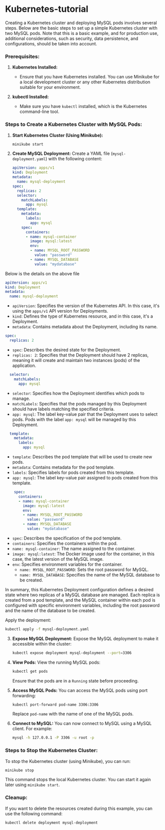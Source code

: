 # Kubernetes-tutorial

Creating a Kubernetes cluster and deploying MySQL pods involves several steps. Below are the basic steps to set up a simple Kubernetes cluster with two MySQL pods. Note that this is a basic example, and for production use, additional considerations, such as security, data persistence, and configurations, should be taken into account.

### Prerequisites:
1. **Kubernetes Installed:**
   - Ensure that you have Kubernetes installed. You can use Minikube for a local development cluster or any other Kubernetes distribution suitable for your environment.

2. **kubectl Installed:**
   - Make sure you have `kubectl` installed, which is the Kubernetes command-line tool.

### Steps to Create a Kubernetes Cluster with MySQL Pods:

1. **Start Kubernetes Cluster (Using Minikube):**
   ```bash
   minikube start
   ```

2. **Create MySQL Deployment:**
   Create a YAML file (`mysql-deployment.yaml`) with the following content:
   ```yaml
   apiVersion: apps/v1
   kind: Deployment
   metadata:
     name: mysql-deployment
   spec:
     replicas: 2
     selector:
       matchLabels:
         app: mysql
     template:
       metadata:
         labels:
           app: mysql
       spec:
         containers:
         - name: mysql-container
           image: mysql:latest
           env:
           - name: MYSQL_ROOT_PASSWORD
             value: "password"
           - name: MYSQL_DATABASE
             value: "mydatabase"
   ```
Below is the details on the above file

```yaml
apiVersion: apps/v1
kind: Deployment
metadata:
  name: mysql-deployment
```

- `apiVersion`: Specifies the version of the Kubernetes API. In this case, it's using the `apps/v1` API version for Deployments.
- `kind`: Defines the type of Kubernetes resource, and in this case, it's a Deployment.
- `metadata`: Contains metadata about the Deployment, including its name.

```yaml
spec:
  replicas: 2
```

- `spec`: Describes the desired state for the Deployment.
- `replicas: 2`: Specifies that the Deployment should have 2 replicas, meaning it will create and maintain two instances (pods) of the application.

```yaml
  selector:
    matchLabels:
      app: mysql
```

- `selector`: Specifies how the Deployment identifies which pods to manage.
- `matchLabels`: Specifies that the pods managed by this Deployment should have labels matching the specified criteria.
- `app: mysql`: The label key-value pair that the Deployment uses to select pods. Pods with the label `app: mysql` will be managed by this Deployment.

```yaml
  template:
    metadata:
      labels:
        app: mysql
```

- `template`: Describes the pod template that will be used to create new pods.
- `metadata`: Contains metadata for the pod template.
- `labels`: Specifies labels for pods created from this template.
- `app: mysql`: The label key-value pair assigned to pods created from this template.

```yaml
    spec:
      containers:
      - name: mysql-container
        image: mysql:latest
        env:
        - name: MYSQL_ROOT_PASSWORD
          value: "password"
        - name: MYSQL_DATABASE
          value: "mydatabase"
```

- `spec`: Describes the specification of the pod template.
- `containers`: Specifies the containers within the pod.
- `name: mysql-container`: The name assigned to the container.
- `image: mysql:latest`: The Docker image used for the container, in this case, the latest version of the MySQL image.
- `env`: Specifies environment variables for the container.
  - `name: MYSQL_ROOT_PASSWORD`: Sets the root password for MySQL.
  - `name: MYSQL_DATABASE`: Specifies the name of the MySQL database to be created.

In summary, this Kubernetes Deployment configuration defines a desired state where two replicas of a MySQL database are managed. Each replica is created from a pod template, and the MySQL container within each pod is configured with specific environment variables, including the root password and the name of the database to be created.


   Apply the deployment:
   ```bash
   kubectl apply -f mysql-deployment.yaml
   ```

3. **Expose MySQL Deployment:**
   Expose the MySQL deployment to make it accessible within the cluster:
   ```bash
   kubectl expose deployment mysql-deployment --port=3306
   ```

4. **View Pods:**
   View the running MySQL pods:
   ```bash
   kubectl get pods
   ```

   Ensure that the pods are in a `Running` state before proceeding.

5. **Access MySQL Pods:**
   You can access the MySQL pods using port forwarding:
   ```bash
   kubectl port-forward pod-name 3306:3306
   ```
   Replace `pod-name` with the name of one of the MySQL pods.

6. **Connect to MySQL:**
   You can now connect to MySQL using a MySQL client. For example:
   ```bash
   mysql -h 127.0.0.1 -P 3306 -u root -p
   ```

### Steps to Stop the Kubernetes Cluster:

To stop the Kubernetes cluster (using Minikube), you can run:
```bash
minikube stop
```

This command stops the local Kubernetes cluster. You can start it again later using `minikube start`.

### Cleanup:
If you want to delete the resources created during this example, you can use the following command:
```bash
kubectl delete deployment mysql-deployment
```
